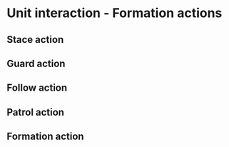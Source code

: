# Unit interaction - Formation actions

## Stace action

## Guard action

## Follow action

## Patrol action

## Formation action
